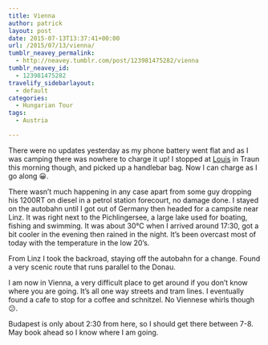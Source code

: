 ```yaml
---
title: Vienna
author: patrick
layout: post
date: 2015-07-13T13:37:41+00:00
url: /2015/07/13/vienna/
tumblr_neavey_permalink:
  - http://neavey.tumblr.com/post/123981475282/vienna
tumblr_neavey_id:
  - 123981475282
travelify_sidebarlayout:
  - default
categories:
  - Hungarian Tour
tags:
  - Austria

---
```

There were no updates yesterday as my phone battery went flat and as I was camping there was nowhere to charge it up! I stopped at [Louis][1] in Traun this morning though, and picked up a handlebar bag. Now I can charge as I go along 😀.

There wasn’t much happening in any case apart from some guy dropping his 1200RT on diesel in a petrol station forecourt, no damage done. I stayed on the autobahn until I got out of Germany then headed for a campsite near Linz. It was right next to the Pichlingersee, a large lake used for boating, fishing and swimming. It was about 30°C when I arrived around 17:30, got a bit cooler in the evening then rained in the night. It’s been overcast most of today with the temperature in the low 20’s.

From Linz I took the backroad, staying off the autobahn for a change. Found a very scenic route that runs parallel to the Donau.

I am now in Vienna, a very difficult place to get around if you don’t know where you are going. It’s all one way streets and tram lines. I eventually found a cafe to stop for a coffee and schnitzel. No Viennese whirls though 😕.

Budapest is only about 2:30 from here, so I should get there between 7-8. May book ahead so I know where I am going.

 [1]: http://louis.de